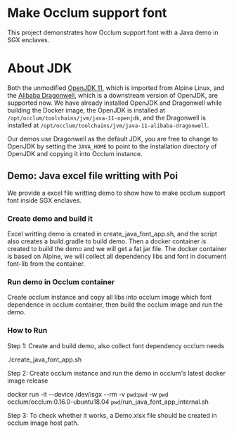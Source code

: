 # Make Occlum support font

This project demonstrates how Occlum support font with a Java demo in SGX enclaves.

# About JDK

Both the unmodified [OpenJDK 11](https://hg.openjdk.java.net/portola/jdk11), which is imported from Alpine Linux, and the [Alibaba Dragonwell](https://github.com/alibaba/dragonwell11/tree/dragonwell-for-enclave), which is a downstream version of OpenJDK, are supported now. We have already installed OpenJDK and Dragonwell while building the Docker image, the OpenJDK is installed at `/opt/occlum/toolchains/jvm/java-11-openjdk`, and the Dragonwell is installed at `/opt/occlum/toolchains/jvm/java-11-alibaba-dragonwell`.

Our demos use Dragonwell as the default JDK, you are free to change to OpenJDK by setting the `JAVA_HOME` to point to the installation directory of OpenJDK and copying it into Occlum instance.

## Demo: Java excel file writting with Poi

We provide a excel file writting demo to show how to make occlum support font inside SGX enclaves.

### Create demo and build it

Excel writting demo is created in create_java_font_app.sh, and the script also creates a build.gradle to build demo. Then a docker container is created to
build the demo and we will get a fat jar file. The docker container is based on Alpine, we will collect all dependency libs and font in document font-lib
from the container.

### Run demo in Occlum container

Create occlum instance and copy all libs into occlum image which font dependence in occlum container, then build the occlum image and run the demo.

### How to Run

Step 1: Create and build demo, also collect font dependency occlum needs

./create_java_font_app.sh

Step 2: Create occlum instance and run the demo in occlum's latest docker image release

docker run -it --device /dev/isgx --rm -v `pwd`:`pwd` -w `pwd` occlum/occlum:0.16.0-ubuntu18.04 `pwd`/run_java_font_app_internal.sh

Step 3: To check whether it works, a Demo.xlsx file should be created in occlum image host path.
